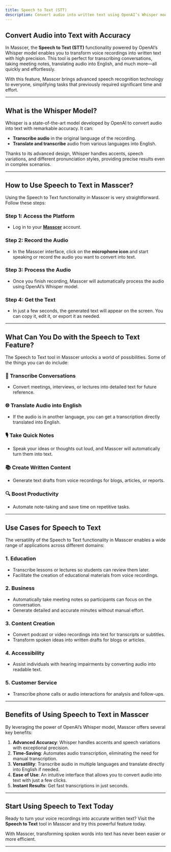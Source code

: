 ```yaml
---
title: Speech to Text (STT)
description: Convert audio into written text using OpenAI’s Whisper model in Masscer.
---
```


## Convert Audio into Text with Accuracy

In Masscer, the **Speech to Text (STT)** functionality powered by OpenAI’s Whisper model enables you to transform voice recordings into written text with high precision. This tool is perfect for transcribing conversations, taking meeting notes, translating audio into English, and much more—all quickly and effortlessly.

With this feature, Masscer brings advanced speech recognition technology to everyone, simplifying tasks that previously required significant time and effort.

---

## What is the Whisper Model?

Whisper is a state-of-the-art model developed by OpenAI to convert audio into text with remarkable accuracy. It can:

- **Transcribe audio** in the original language of the recording.
- **Translate and transcribe** audio from various languages into English.

Thanks to its advanced design, Whisper handles accents, speech variations, and different pronunciation styles, providing precise results even in complex scenarios.

---

## How to Use Speech to Text in Masscer?

Using the Speech to Text functionality in Masscer is very straightforward. Follow these steps:

### Step 1: Access the Platform
- Log in to your **[Masscer](https://www.masscer.com/tts)** account.

### Step 2: Record the Audio
- In the Masscer interface, click on the **microphone icon** and start speaking or record the audio you want to convert into text.

### Step 3: Process the Audio
- Once you finish recording, Masscer will automatically process the audio using OpenAI’s Whisper model.

### Step 4: Get the Text
- In just a few seconds, the generated text will appear on the screen. You can copy it, edit it, or export it as needed.

---

## What Can You Do with the Speech to Text Feature?

The Speech to Text tool in Masscer unlocks a world of possibilities. Some of the things you can do include:

### 📝 Transcribe Conversations
- Convert meetings, interviews, or lectures into detailed text for future reference.

### 🌐 Translate Audio into English
- If the audio is in another language, you can get a transcription directly translated into English.

### 🎙️ Take Quick Notes
- Speak your ideas or thoughts out loud, and Masscer will automatically turn them into text.

### 📚 Create Written Content
- Generate text drafts from voice recordings for blogs, articles, or reports.

### 🔍 Boost Productivity
- Automate note-taking and save time on repetitive tasks.

---

## Use Cases for Speech to Text

The versatility of the Speech to Text functionality in Masscer enables a wide range of applications across different domains:

### 1. **Education**
- Transcribe lessons or lectures so students can review them later.
- Facilitate the creation of educational materials from voice recordings.

### 2. **Business**
- Automatically take meeting notes so participants can focus on the conversation.
- Generate detailed and accurate minutes without manual effort.

### 3. **Content Creation**
- Convert podcast or video recordings into text for transcripts or subtitles.
- Transform spoken ideas into written drafts for blogs or articles.

### 4. **Accessibility**
- Assist individuals with hearing impairments by converting audio into readable text.

### 5. **Customer Service**
- Transcribe phone calls or audio interactions for analysis and follow-ups.

---

## Benefits of Using Speech to Text in Masscer

By leveraging the power of OpenAI’s Whisper model, Masscer offers several key benefits:

1. **Advanced Accuracy**: Whisper handles accents and speech variations with exceptional precision.
2. **Time-Saving**: Automates audio transcription, eliminating the need for manual transcription.
3. **Versatility**: Transcribe audio in multiple languages and translate directly into English if needed.
4. **Ease of Use**: An intuitive interface that allows you to convert audio into text with just a few clicks.
5. **Instant Results**: Get fast transcriptions in just seconds.

---

## Start Using Speech to Text Today

Ready to turn your voice recordings into accurate written text? Visit the **Speech to Text** tool in Masscer and try this powerful feature today.

With Masscer, transforming spoken words into text has never been easier or more efficient.

---

